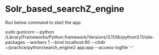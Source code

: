 # Solr_based_searchZ_engine

Run below command to start the app:

sudo gunicorn --python /Library/Frameworks/Python.framework/Versions/3.11/lib/python3.11/site-packages --workers 1 --bind localhost:80 --chdir ~/practice/python/search_engine2 app:app --access-logfile '-'
